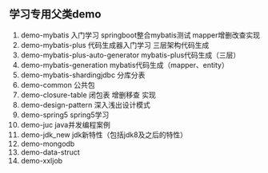 ## 学习专用父类demo

1. demo-mybatis 入门学习 springboot整合mybatis测试 mapper增删改查实现
2. demo-mybatis-plus 代码生成器入门学习 三层架构代码生成
3. demo-mybatis-plus-auto-generator mybatis-plus代码生成（三层）
4. demo-mybatis-generation mybatis代码生成（mapper、entity）
5. demo-mybatis-shardingjdbc 分库分表
6. demo-common 公共包
7. demo-closure-table 闭包表 增删移查 实现
8. demo-design-pattern 深入浅出设计模式
9. demo-spring5 spring5学习
10. demo-juc java并发编程案例
11. demo-jdk_new jdk新特性（包括jdk8及之后的特性）
12. demo-mongodb
13. demo-data-struct
14. demo-xxljob


